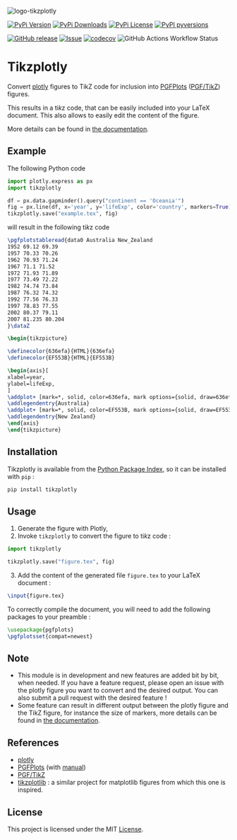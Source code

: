 ![logo-tikzplotly](https://raw.githubusercontent.com/thomas-saigre/tikzplotly/main/docs/assets/logo.svg "Tikzplotly")


[![PyPi Version](https://img.shields.io/pypi/v/tikzplotly.svg?style=flat-square)](https://pypi.org/project/tikzplotly)
[![PyPi Downloads](https://img.shields.io/pypi/dm/tikzplotly.svg?style=flat-square)](https://pypi.org/project/tikzplotly)
[![PyPi License](https://img.shields.io/pypi/l/tikzplotly.svg?style=flat-square)](https://pypi.org/project/tikzplotly)
[![PyPI pyversions](https://img.shields.io/pypi/pyversions/tikzplotly.svg?style=flat-square)](https://pypi.org/pypi/tikzplotly/)

[![GitHub release](https://img.shields.io/github/release/thomas-saigre/tikzplotly.svg?style=flat-square)](https://github.com/thomas-saigre/tikzplotly/releases)
[![Issue](https://img.shields.io/github/issues-raw/thomas-saigre/tikzplotly?style=flat-square)](https://github.com/thomas-saigre/tikzplotly/issues)
[![codecov](https://img.shields.io/codecov/c/github/thomas-saigre/tikzplotly.svg?style=flat-square)](https://codecov.io/gh/thomas-saigre/tikzplotly)
![GitHub Actions Workflow Status](https://img.shields.io/github/actions/workflow/status/thomas-saigre/tikzplotly/ci.yml?style=flat-square)


# Tikzplotly

Convert [plotly](https://plotly.com/python/) figures to TikZ code for inclusion into [PGFPlots](https://www.ctan.org/pkg/pgfplots) ([PGF/TikZ](https://www.ctan.org/pkg/pgf)) figures.

This results in a ti*k*z code, that can be easily included into your LaTeX document.
This also allows to easily edit the content of the figure.

More details can be found in [the documentation](https://thomas-saigre.github.io/tikzplotly/).

## Example

The following Python code

```python
import plotly.express as px
import tikzplotly

df = px.data.gapminder().query("continent == 'Oceania'")
fig = px.line(df, x='year', y='lifeExp', color='country', markers=True)
tikzplotly.save("example.tex", fig)
```

will result in the following ti*k*z code

```latex
\pgfplotstableread{data0 Australia New_Zealand
1952 69.12 69.39
1957 70.33 70.26
1962 70.93 71.24
1967 71.1 71.52
1972 71.93 71.89
1977 73.49 72.22
1982 74.74 73.84
1987 76.32 74.32
1992 77.56 76.33
1997 78.83 77.55
2002 80.37 79.11
2007 81.235 80.204
}\dataZ

\begin{tikzpicture}

\definecolor{636efa}{HTML}{636efa}
\definecolor{EF553B}{HTML}{EF553B}

\begin{axis}[
xlabel=year,
ylabel=lifeExp,
]
\addplot+ [mark=*, solid, color=636efa, mark options={solid, draw=636efa}] table[y=Australia] {\dataZ};
\addlegendentry{Australia}
\addplot+ [mark=*, solid, color=EF553B, mark options={solid, draw=EF553B}] table[y=New_Zealand] {\dataZ};
\addlegendentry{New Zealand}
\end{axis}
\end{tikzpicture}
```

## Installation

Tikzplotly is available from the [Python Package Index](https://pypi.org/project/tikzplotly/), so it can be installed with `pip` :

```bash
pip install tikzplotly
```

## Usage

1. Generate the figure with Plotly,
2. Invoke `tikzplotly` to convert the figure to ti*k*z code :
```py
import tikzplotly

tikzplotly.save("figure.tex", fig)
```
3. Add the content of the generated file `figure.tex` to your LaTeX document :
```latex
\input{figure.tex}
```
To correctly compile the document, you will need to add the following packages to your preamble :
```latex
\usepackage{pgfplots}
\pgfplotsset{compat=newest}
```


## Note

* This module is in development and new features are added bit by bit, when needed. If you have a feature request, please open an issue with the plotly figure you want to convert and the desired output.
You can also submit a pull request with the desired feature !
* Some feature can result in different output between the plotly figure and the TikZ figure, for instance the size of markers, more details can be found in [the documentation](https://thomas-saigre.github.io/tikzplotly/).


## References

* [plotly](https://plotly.com/python/)
* [PGFPlots](https://www.ctan.org/pkg/pgfplots) (with [manual](https://ctan.mines-albi.fr/graphics/pgf/contrib/pgfplots/doc/pgfplots.pdf))
* [PGF/TikZ](https://www.ctan.org/pkg/pgf)
* [tikzplotlib](https://github.com/nschloe/tikzplotlib) : a similar project for matplotlib figures from which this one is inspired.


## License

This project is licensed under the MIT [License](LICENSE).

